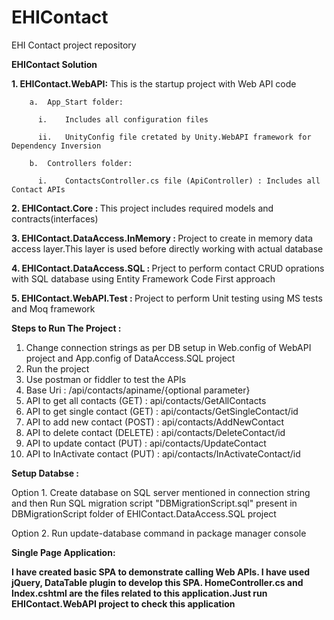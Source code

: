 # EHIContact
EHI Contact project repository

<b>EHIContact Solution</b>

  <b>1.	EHIContact.WebAPI:</b> This is the startup project with Web API code

        a.	App_Start folder:

          i.	Includes all configuration files 

          ii.	UnityConfig file cretated by Unity.WebAPI framework for Dependency Inversion
          
        b.	Controllers folder:

          i.	ContactsController.cs file (ApiController) : Includes all Contact APIs
          
  <b>2. EHIContact.Core : </b>This project includes required models and contracts(interfaces)

  <b>3. EHIContact.DataAccess.InMemory : </b>Project to create in memory data access layer.This layer is used before directly working with actual database
  
  <b>4. EHIContact.DataAccess.SQL : </b>Prject to perform contact CRUD oprations with SQL database using Entity Framework Code First approach
  
  <b>5. EHIContact.WebAPI.Test : </b>Project to perform Unit testing using MS tests and Moq framework
  
 <b>Steps to Run The Project :</b>
  
  1. Change connection strings as per DB setup in Web.config of WebAPI project and App.config of DataAccess.SQL project
  2. Run the project
  3. Use postman or fiddler to test the APIs
  4. Base Uri : /api/contacts/apiname/{optional parameter}
  5. API to get all contacts (GET) : api/contacts/GetAllContacts
  6. API to get single contact (GET) : api/contacts/GetSingleContact/id
  7. API to add new contact (POST) : api/contacts/AddNewContact
  8. API to delete contact (DELETE) : api/contacts/DeleteContact/id
  9. API to update contact (PUT)  : api/contacts/UpdateContact  
  10. API to InActivate contact (PUT) : api/contacts/InActivateContact/id
  
  
  
  
  <b>Setup Databse :</b>
  
  Option 1. Create database on SQL server mentioned in connection string and then Run SQL migration script "DBMigrationScript.sql" present in DBMigrationScript folder of EHIContact.DataAccess.SQL project
  
  Option 2. Run update-database command in package manager console 

  <b>Single Page Application: <b>
  
  I have created basic SPA to demonstrate calling Web APIs. I have used jQuery, DataTable plugin to develop this SPA.
  HomeController.cs and Index.cshtml are the files related to this application.Just run EHIContact.WebAPI project to check this  application
